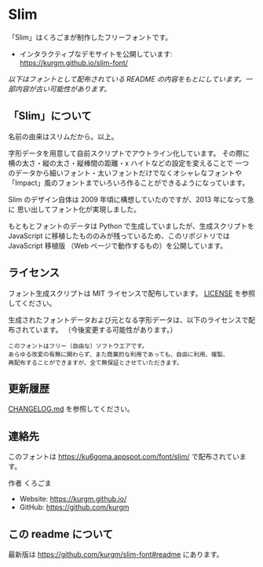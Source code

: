 # Slim

「Slim」はくろごまが制作したフリーフォントです。

- インタラクティブなデモサイトを公開しています: https://kurgm.github.io/slim-font/

_以下はフォントとして配布されている README の内容をもとにしています。一部内容が古い可能性があります。_

## 「Slim」について

名前の由来はスリムだから。以上。

字形データを用意して自前スクリプトでアウトライン化しています。
その際に横の太さ・縦の太さ・縦棒間の距離・x ハイトなどの設定を変えることで
一つのデータから細いフォント・太いフォントだけでなくオシャレなフォントや
「Impact」風のフォントまでいろいろ作ることができるようになっています。

<!-- が、とりあえず普通な感じのだけを公開します。
後に他のものも公開するかもしれません。 -->

Slim のデザイン自体は 2009 年頃に構想していたのですが、2013 年になって急に
思い出してフォント化が実現しました。

<!-- フォント化にあたっては FontForge(http://fontforge.org) を利用しています。 -->

もともとフォントのデータは Python で生成していましたが、生成スクリプトを
JavaScript に移植したもののみが残っているため、このリポジトリでは JavaScript 移植版
（Web ページで動作するもの）を公開しています。

## ライセンス

フォント生成スクリプトは MIT ライセンスで配布しています。
[LICENSE](LICENSE) を参照してください。

生成されたフォントデータおよび元となる字形データは、以下のライセンスで配布されています。
（今後変更する可能性があります。）

```
このフォントはフリー（自由な）ソフトウエアです。
あらゆる改変の有無に関わらず、また商業的な利用であっても、自由に利用、複製、
再配布することができますが、全て無保証とさせていただきます。
```

## 更新履歴

[CHANGELOG.md](CHANGELOG.md) を参照してください。

## 連絡先

このフォントは https://ku6goma.appspot.com/font/slim/ で配布されています。

作者 くろごま

- Website: https://kurgm.github.io/
- GitHub: https://github.com/kurgm

## この readme について

最新版は https://github.com/kurgm/slim-font#readme にあります。
